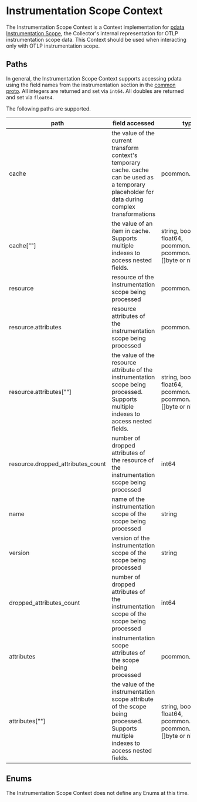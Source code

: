 # Instrumentation Scope Context

The Instrumentation Scope Context is a Context implementation for [pdata Instrumentation Scope](https://github.com/GlancingMind/opentelemetry-collector/blob/main/pdata/pcommon/generated_instrumentationscope.go), the Collector's internal representation for OTLP instrumentation scope data.  This Context should be used when interacting only with OTLP instrumentation scope.

## Paths
In general, the Instrumentation Scope Context supports accessing pdata using the field names from the instrumentation section in the [common proto](https://github.com/GlancingMind/opentelemetry-proto/blob/main/opentelemetry/proto/common/v1/common.proto).  All integers are returned and set via `int64`.  All doubles are returned and set via `float64`.

The following paths are supported.

| path                              | field accessed                                                                                                                                     | type                                                                    |
|-----------------------------------|----------------------------------------------------------------------------------------------------------------------------------------------------|-------------------------------------------------------------------------|
| cache                             | the value of the current transform context's temporary cache. cache can be used as a temporary placeholder for data during complex transformations | pcommon.Map                                                             |
| cache\[""\]                       | the value of an item in cache. Supports multiple indexes to access nested fields.                                                                  | string, bool, int64, float64, pcommon.Map, pcommon.Slice, []byte or nil |
| resource                          | resource of the instrumentation scope being processed                                                                                              | pcommon.Resource                                                        |
| resource.attributes               | resource attributes of the instrumentation scope being processed                                                                                   | pcommon.Map                                                             |
| resource.attributes\[""\]         | the value of the resource attribute of the instrumentation scope being processed. Supports multiple indexes to access nested fields.               | string, bool, int64, float64, pcommon.Map, pcommon.Slice, []byte or nil |
| resource.dropped_attributes_count | number of dropped attributes of the resource of the instrumentation scope being processed                                                          | int64                                                                   |
| name                              | name of the instrumentation scope of the scope being processed                                                                                     | string                                                                  |
| version                           | version of the instrumentation scope of the scope being processed                                                                                  | string                                                                  |
| dropped_attributes_count          | number of dropped attributes of the instrumentation scope of the scope being processed                                                             | int64                                                                   |
| attributes                        | instrumentation scope attributes of the scope being processed                                                                                      | pcommon.Map                                                             |
| attributes\[""\]                  | the value of the instrumentation scope attribute of the scope being processed. Supports multiple indexes to access nested fields.                  | string, bool, int64, float64, pcommon.Map, pcommon.Slice, []byte or nil |


## Enums

The Instrumentation Scope Context does not define any Enums at this time.
